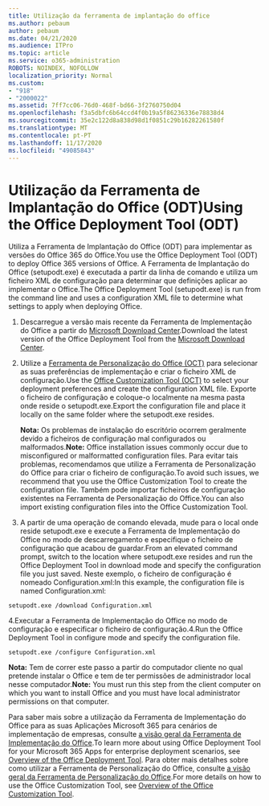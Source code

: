 ```yaml
---
title: Utilização da ferramenta de implantação do office
ms.author: pebaum
author: pebaum
ms.date: 04/21/2020
ms.audience: ITPro
ms.topic: article
ms.service: o365-administration
ROBOTS: NOINDEX, NOFOLLOW
localization_priority: Normal
ms.custom:
- "918"
- "2000022"
ms.assetid: 7ff7cc06-76d0-468f-bd66-3f2760750d04
ms.openlocfilehash: f3a5dbfc6b64ccd4f0b19a5f86236336e78838d4
ms.sourcegitcommit: 35e2c122d8a838d98d1f0851c29b16282261580f
ms.translationtype: MT
ms.contentlocale: pt-PT
ms.lasthandoff: 11/17/2020
ms.locfileid: "49085843"
---
```

# <a name="using-the-office-deployment-tool-odt"></a><span data-ttu-id="336ec-102">Utilização da Ferramenta de Implantação do Office (ODT)</span><span class="sxs-lookup"><span data-stu-id="336ec-102">Using the Office Deployment Tool (ODT)</span></span>

<span data-ttu-id="336ec-103">Utiliza a Ferramenta de Implantação do Office (ODT) para implementar as versões do Office 365 do Office.</span><span class="sxs-lookup"><span data-stu-id="336ec-103">You use the Office Deployment Tool (ODT) to deploy Office 365 versions of Office.</span></span> <span data-ttu-id="336ec-104">A Ferramenta de Implantação do Office (setupodt.exe) é executada a partir da linha de comando e utiliza um ficheiro XML de configuração para determinar que definições aplicar ao implementar o Office.</span><span class="sxs-lookup"><span data-stu-id="336ec-104">The Office Deployment Tool (setupodt.exe) is run from the command line and uses a configuration XML file to determine what settings to apply when deploying Office.</span></span>
  
1. <span data-ttu-id="336ec-105">Descarregue a versão mais recente da Ferramenta de Implementação do Office a partir do [Microsoft Download Center](https://go.microsoft.com/fwlink/p/?LinkID=626065).</span><span class="sxs-lookup"><span data-stu-id="336ec-105">Download the latest version of the Office Deployment Tool from the [Microsoft Download Center](https://go.microsoft.com/fwlink/p/?LinkID=626065).</span></span>

2. <span data-ttu-id="336ec-106">Utilize a [Ferramenta de Personalização do Office (OCT)](https://config.office.com) para selecionar as suas preferências de implementação e criar o ficheiro XML de configuração.</span><span class="sxs-lookup"><span data-stu-id="336ec-106">Use the [Office Customization Tool (OCT)](https://config.office.com) to select your deployment preferences and create the configuration XML file.</span></span> <span data-ttu-id="336ec-107">Exporte o ficheiro de configuração e coloque-o localmente na mesma pasta onde reside o setupodt.exe.</span><span class="sxs-lookup"><span data-stu-id="336ec-107">Export the configuration file and place it locally on the same folder where the setupodt.exe resides.</span></span>

    <span data-ttu-id="336ec-108">**Nota:** Os problemas de instalação do escritório ocorrem geralmente devido a ficheiros de configuração mal configurados ou malformados.</span><span class="sxs-lookup"><span data-stu-id="336ec-108">**Note:** Office installation issues commonly occur due to misconfigured or malformatted configuration files.</span></span> <span data-ttu-id="336ec-109">Para evitar tais problemas, recomendamos que utilize a Ferramenta de Personalização do Office para criar o ficheiro de configuração.</span><span class="sxs-lookup"><span data-stu-id="336ec-109">To avoid such issues, we recommend that you use the Office Customization Tool to create the configuration file.</span></span> <span data-ttu-id="336ec-110">Também pode importar ficheiros de configuração existentes na Ferramenta de Personalização do Office.</span><span class="sxs-lookup"><span data-stu-id="336ec-110">You can also import existing configuration files into the Office Customization Tool.</span></span>

3. <span data-ttu-id="336ec-111">A partir de uma operação de comando elevada, mude para o local onde reside setupodt.exe e execute a Ferramenta de Implementação do Office no modo de descarregamento e especifique o ficheiro de configuração que acabou de guardar.</span><span class="sxs-lookup"><span data-stu-id="336ec-111">From an elevated command prompt, switch to the location where setupodt.exe resides and run the Office Deployment Tool in download mode and specify the configuration file you just saved.</span></span> <span data-ttu-id="336ec-112">Neste exemplo, o ficheiro de configuração é nomeado Configuration.xml:</span><span class="sxs-lookup"><span data-stu-id="336ec-112">In this example, the configuration file is named Configuration.xml:</span></span>

```setupodt.exe /download Configuration.xml```

<span data-ttu-id="336ec-113">4.Executar a Ferramenta de Implementação do Office no modo de configuração e especificar o ficheiro de configuração.</span><span class="sxs-lookup"><span data-stu-id="336ec-113">4.Run the Office Deployment Tool in configure mode and specify the configuration file.</span></span>

```setupodt.exe /configure Configuration.xml```

<span data-ttu-id="336ec-114">**Nota:** Tem de correr este passo a partir do computador cliente no qual pretende instalar o Office e tem de ter permissões de administrador local nesse computador.</span><span class="sxs-lookup"><span data-stu-id="336ec-114">**Note:** You must run this step from the client computer on which you want to install Office and you must have local administrator permissions on that computer.</span></span>

<span data-ttu-id="336ec-115">Para saber mais sobre a utilização da Ferramenta de Implementação do Office para as suas Aplicações Microsoft 365 para cenários de implementação de empresas, consulte [a visão geral da Ferramenta de Implementação do Office](https://docs.microsoft.com/deployoffice/overview-office-deployment-tool).</span><span class="sxs-lookup"><span data-stu-id="336ec-115">To learn more about using Office Deployment Tool for your Microsoft 365 Apps for enterprise deployment scenarios, see [Overview of the Office Deployment Tool](https://docs.microsoft.com/deployoffice/overview-office-deployment-tool).</span></span> <span data-ttu-id="336ec-116">Para obter mais detalhes sobre como utilizar a Ferramenta de Personalização do Office, consulte [a visão geral da Ferramenta de Personalização do Office](https://docs.microsoft.com/DeployOffice/overview-of-the-office-customization-tool-for-click-to-run).</span><span class="sxs-lookup"><span data-stu-id="336ec-116">For more details on how to use the Office Customization Tool, see [Overview of the Office Customization Tool](https://docs.microsoft.com/DeployOffice/overview-of-the-office-customization-tool-for-click-to-run).</span></span>
